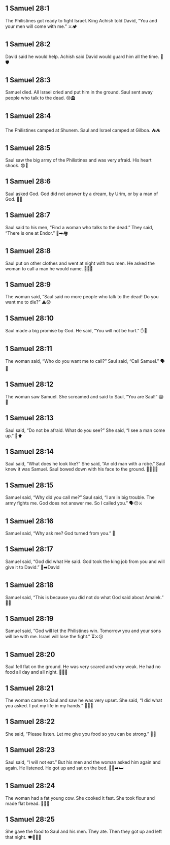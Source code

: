 ## 1 Samuel 28:1
The Philistines got ready to fight Israel. King Achish told David, “You and your men will come with me.” ⚔️🏕️
## 1 Samuel 28:2
David said he would help. Achish said David would guard him all the time. 🤝🛡️
## 1 Samuel 28:3
Samuel died. All Israel cried and put him in the ground. Saul sent away people who talk to the dead. 😢🪦
## 1 Samuel 28:4
The Philistines camped at Shunem. Saul and Israel camped at Gilboa. ⛺⛺
## 1 Samuel 28:5
Saul saw the big army of the Philistines and was very afraid. His heart shook. 😨💓
## 1 Samuel 28:6
Saul asked God. God did not answer by a dream, by Urim, or by a man of God. 🤲😔
## 1 Samuel 28:7
Saul said to his men, “Find a woman who talks to the dead.” They said, “There is one at Endor.” 👀➡️🏘️
## 1 Samuel 28:8
Saul put on other clothes and went at night with two men. He asked the woman to call a man he would name. 🌙🕵️‍♂️
## 1 Samuel 28:9
The woman said, “Saul said no more people who talk to the dead! Do you want me to die?” ⚠️😟
## 1 Samuel 28:10
Saul made a big promise by God. He said, “You will not be hurt.” ✋🙏
## 1 Samuel 28:11
The woman said, “Who do you want me to call?” Saul said, “Call Samuel.” 🗣️👴
## 1 Samuel 28:12
The woman saw Samuel. She screamed and said to Saul, “You are Saul!” 😱👀
## 1 Samuel 28:13
Saul said, “Do not be afraid. What do you see?” She said, “I see a man come up.” 👀⬆️
## 1 Samuel 28:14
Saul said, “What does he look like?” She said, “An old man with a robe.” Saul knew it was Samuel. Saul bowed down with his face to the ground. 👴🧥🙇‍♂️
## 1 Samuel 28:15
Samuel said, “Why did you call me?” Saul said, “I am in big trouble. The army fights me. God does not answer me. So I called you.” 🗣️😔⚔️
## 1 Samuel 28:16
Samuel said, “Why ask me? God turned from you.” 🛑
## 1 Samuel 28:17
Samuel said, “God did what He said. God took the king job from you and will give it to David.” 👑➡️David
## 1 Samuel 28:18
Samuel said, “This is because you did not do what God said about Amalek.” 🚫📜
## 1 Samuel 28:19
Samuel said, “God will let the Philistines win. Tomorrow you and your sons will be with me. Israel will lose the fight.” ⏳⚔️😢
## 1 Samuel 28:20
Saul fell flat on the ground. He was very scared and very weak. He had no food all day and all night. 😵‍💫🌙
## 1 Samuel 28:21
The woman came to Saul and saw he was very upset. She said, “I did what you asked. I put my life in my hands.” 🚶‍♀️🤲
## 1 Samuel 28:22
She said, “Please listen. Let me give you food so you can be strong.” 🍞🙏
## 1 Samuel 28:23
Saul said, “I will not eat.” But his men and the woman asked him again and again. He listened. He got up and sat on the bed. 🙅‍♂️➡️🛏️
## 1 Samuel 28:24
The woman had a fat young cow. She cooked it fast. She took flour and made flat bread. 🐄🔥🍞
## 1 Samuel 28:25
She gave the food to Saul and his men. They ate. Then they got up and left that night. 🍽️🚶‍♂️🌙
